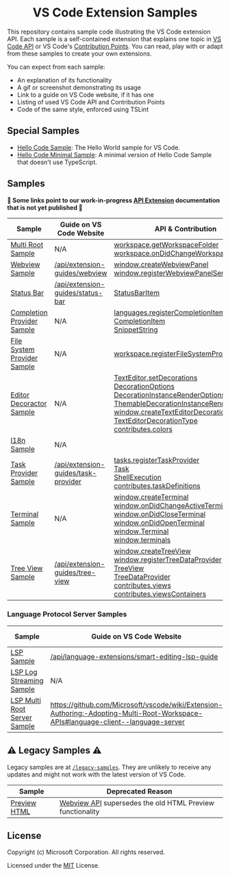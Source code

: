 <h1 align="center">
VS Code Extension Samples
</h1>

This repository contains sample code illustrating the VS Code extension API. Each sample is a self-contained extension that explains one topic in [VS Code API](https://code.visualstudio.com/docs/extensionAPI/vscode-api) or VS Code's [Contribution Points](https://code.visualstudio.com/docs/extensionAPI/extension-points). You can read, play with or adapt from these samples to create your own extensions.

You can expect from each sample:
- An explanation of its functionality
- A gif or screenshot demonstrating its usage
- Link to a guide on VS Code website, if it has one
- Listing of used VS Code API and Contribution Points
- Code of the same style, enforced using TSLint

## Special Samples

- [Hello Code Sample](hellocode-sample): The Hello World sample for VS Code.
- [Hello Code Minimal Sample](hellocode-sample): A minimal version of Hello Code Sample that doesn't use TypeScript.

## Samples

**:construction: Some links point to our work-in-progress [API Extension](https://vscode-ext-docs.azurewebsites.net/api) documentation that is not yet published :construction:**

<!-- SAMPLES_BEGIN -->
| Sample | Guide on VS Code Website | API & Contribution |
| ------ | ----- | --- |
| [Multi Root Sample](basic-multi-root-sample) | N/A | [workspace.getWorkspaceFolder](https://vscode-ext-docs.azurewebsites.net/api/references/vscode-api#workspace.getWorkspaceFolder)<br>[workspace.onDidChangeWorkspaceFolders](https://vscode-ext-docs.azurewebsites.net/api/references/vscode-api#workspace.onDidChangeWorkspaceFolders) |
| [Webview Sample](webview-sample) | [/api/extension-guides/webview](https://vscode-ext-docs.azurewebsites.net/api/extension-guides/webview) | [window.createWebviewPanel](https://vscode-ext-docs.azurewebsites.net/api/references/vscode-api#window.createWebviewPanel)<br>[window.registerWebviewPanelSerializer](https://vscode-ext-docs.azurewebsites.net/api/references/vscode-api#window.registerWebviewPanelSerializer) |
| [Status Bar](statusbar-sample) | [/api/extension-guides/status-bar](https://vscode-ext-docs.azurewebsites.net/api/extension-guides/status-bar) | [StatusBarItem](https://vscode-ext-docs.azurewebsites.net/api/references/vscode-api#StatusBarItem) |
| [Completion Provider Sample](completions-sample) | N/A | [languages.registerCompletionItemProvider](https://vscode-ext-docs.azurewebsites.net/api/references/vscode-api#languages.registerCompletionItemProvider)<br>[CompletionItem](https://vscode-ext-docs.azurewebsites.net/api/references/vscode-api#CompletionItem)<br>[SnippetString](https://vscode-ext-docs.azurewebsites.net/api/references/vscode-api#SnippetString) |
| [File System Provider Sample](fsprovider-sample) | N/A | [workspace.registerFileSystemProvider](https://vscode-ext-docs.azurewebsites.net/api/references/vscode-api#workspace.registerFileSystemProvider) |
| [Editor Decoractor Sample](decorator-sample) | N/A | [TextEditor.setDecorations](https://vscode-ext-docs.azurewebsites.net/api/references/vscode-api#TextEditor.setDecorations)<br>[DecorationOptions](https://vscode-ext-docs.azurewebsites.net/api/references/vscode-api#DecorationOptions)<br>[DecorationInstanceRenderOptions](https://vscode-ext-docs.azurewebsites.net/api/references/vscode-api#DecorationInstanceRenderOptions)<br>[ThemableDecorationInstanceRenderOptions](https://vscode-ext-docs.azurewebsites.net/api/references/vscode-api#ThemableDecorationInstanceRenderOptions)<br>[window.createTextEditorDecorationType](https://vscode-ext-docs.azurewebsites.net/api/references/vscode-api#window.createTextEditorDecorationType)<br>[TextEditorDecorationType](https://vscode-ext-docs.azurewebsites.net/api/references/vscode-api#TextEditorDecorationType)<br>[contributes.colors](https://vscode-ext-docs.azurewebsites.net/api/references/contribution-points#contributes.colors) |
| [I18n Sample](i18n-sample) | N/A |  |
| [Task Provider Sample](task-provider-sample) | [/api/extension-guides/task-provider](https://vscode-ext-docs.azurewebsites.net/api/extension-guides/task-provider) | [tasks.registerTaskProvider](https://vscode-ext-docs.azurewebsites.net/api/references/vscode-api#tasks.registerTaskProvider)<br>[Task](https://vscode-ext-docs.azurewebsites.net/api/references/vscode-api#Task)<br>[ShellExecution](https://vscode-ext-docs.azurewebsites.net/api/references/vscode-api#ShellExecution)<br>[contributes.taskDefinitions](https://vscode-ext-docs.azurewebsites.net/api/references/contribution-points#contributes.taskDefinitions) |
| [Terminal Sample](terminal-sample) | N/A | [window.createTerminal](https://vscode-ext-docs.azurewebsites.net/api/references/vscode-api#window.createTerminal)<br>[window.onDidChangeActiveTerminal](https://vscode-ext-docs.azurewebsites.net/api/references/vscode-api#window.onDidChangeActiveTerminal)<br>[window.onDidCloseTerminal](https://vscode-ext-docs.azurewebsites.net/api/references/vscode-api#window.onDidCloseTerminal)<br>[window.onDidOpenTerminal](https://vscode-ext-docs.azurewebsites.net/api/references/vscode-api#window.onDidOpenTerminal)<br>[window.Terminal](https://vscode-ext-docs.azurewebsites.net/api/references/vscode-api#window.Terminal)<br>[window.terminals](https://vscode-ext-docs.azurewebsites.net/api/references/vscode-api#window.terminals) |
| [Tree View Sample](tree-view-sample) | [/api/extension-guides/tree-view](https://vscode-ext-docs.azurewebsites.net/api/extension-guides/tree-view) | [window.createTreeView](https://vscode-ext-docs.azurewebsites.net/api/references/vscode-api#window.createTreeView)<br>[window.registerTreeDataProvider](https://vscode-ext-docs.azurewebsites.net/api/references/vscode-api#window.registerTreeDataProvider)<br>[TreeView](https://vscode-ext-docs.azurewebsites.net/api/references/vscode-api#TreeView)<br>[TreeDataProvider](https://vscode-ext-docs.azurewebsites.net/api/references/vscode-api#TreeDataProvider)<br>[contributes.views](https://vscode-ext-docs.azurewebsites.net/api/references/contribution-points#contributes.views)<br>[contributes.viewsContainers](https://vscode-ext-docs.azurewebsites.net/api/references/contribution-points#contributes.viewsContainers) |
<!-- SAMPLES_END -->

### Language Protocol Server Samples

<!-- LSP_SAMPLES_BEGIN -->
| Sample | Guide on VS Code Website | API & Contribution |
| ------ | ----- | --- |
| [LSP Sample](lsp-sample) | [/api/language-extensions/smart-editing-lsp-guide](https://vscode-ext-docs.azurewebsites.net/api/language-extensions/smart-editing-lsp-guide) |  |
| [LSP Log Streaming Sample](lsp-log-streaming-sample) | N/A |  |
| [LSP Multi Root Server Sample](lsp-multi-server-sample) | https://github.com/Microsoft/vscode/wiki/Extension-Authoring:-Adopting-Multi-Root-Workspace-APIs#language-client--language-server |  |
<!-- LSP_SAMPLES_END -->

## :warning: Legacy Samples :warning:

Legacy samples are at [`/legacy-samples`](/legacy-samples). They are unlikely to receive any updates and might not work with the latest version of VS Code.

| Sample | Deprecated Reason |
| ------ | ----------------- |
| [Preview HTML](/legacy-samples/previewhtml-sample/README.md) | [Webview API](/webview-sample/README.md) supersedes the old HTML Preview functionality |

## License

Copyright (c) Microsoft Corporation. All rights reserved.

Licensed under the [MIT](https://github.com/Microsoft/vscode-extension-samples/blob/ext-docs/LICENSE) License.